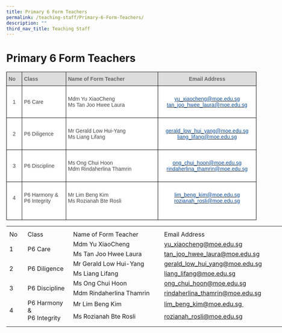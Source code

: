```yaml
---
title: Primary 6 Form Teachers
permalink: /teaching-staff/Primary-6-Form-Teachers/
description: ""
third_nav_title: Teaching Staff
---
```

Primary 6 Form Teachers
=======================

<style type="text/css">
.tg  {border-collapse:collapse;border-spacing:0;}
.tg td{border-color:black;border-style:solid;border-width:1px;font-family:Arial, sans-serif;font-size:14px;
  overflow:hidden;padding:10px 5px;word-break:normal;}
.tg th{border-color:black;border-style:solid;border-width:1px;font-family:Arial, sans-serif;font-size:14px;
  font-weight:normal;overflow:hidden;padding:10px 5px;word-break:normal;}
.tg .tg-sxkx{background-color:#FFF;color:#454545;text-align:center;vertical-align:top}
.tg .tg-a4yv{background-color:#DDD;color:#666;font-weight:bold;text-align:center;vertical-align:top}
.tg .tg-6wao{background-color:#FFF;color:#10509C;text-align:center;vertical-align:top}
.tg .tg-fwnj{background-color:#FFF;color:#454545;text-align:left;vertical-align:top}
.tg .tg-e14l{background-color:#DDD;color:#666;font-weight:bold;text-align:left;vertical-align:top}
.tg .tg-ncov{background-color:#FFF;color:#454545;text-align:center;vertical-align:middle}
.tg .tg-sdzj{background-color:#FFF;color:#454545;text-align:left;vertical-align:middle}
</style>
<table style="undefined;table-layout: fixed; width: 664px" class="tg">
<colgroup>
<col style="width: 41px">
<col style="width: 117px">
<col style="width: 245px">
<col style="width: 261px">
</colgroup>
<thead>
  <tr>
    <th class="tg-e14l">No<br></th>
    <th class="tg-e14l">Class</th>
    <th class="tg-e14l">Name of Form Teacher</th>
    <th class="tg-a4yv">Email Address</th>
  </tr>
</thead>
<tbody>
  <tr>
    <td class="tg-ncov">1</td>
    <td class="tg-sdzj">P6 Care</td>
    <td class="tg-fwnj"><br>Mdm Yu XiaoCheng<br>Ms Tan Joo Hwee Laura<br><br></td>
    <td class="tg-6wao"><br><a rel="noopener noreferrer" target="_blank" href="mailto:yu_xiaocheng@moe.edu.sg"><span style="color:#10509C">yu_xiaocheng@moe.edu.sg</span></a><br><a rel="noopener noreferrer" target="_blank" href="mailto:tan_joo_hwee_laura@moe.edu.sg"><span style="color:#10509C">tan_joo_hwee_laura@moe.edu.sg</span></a><br></td>
  </tr>
  <tr>
    <td class="tg-ncov">2</td>
    <td class="tg-sdzj">P6 Diligence</td>
    <td class="tg-sdzj">Mr Gerald Low Hui-Yang<br>Ms Liang Lifang<br></td>
    <td class="tg-sxkx"><br><a rel="noopener noreferrer" target="_blank" href="mailto:gerald_low_hui_yang@moe.edu.sg"><span style="color:#10509C">gerald_low_hui_yang@moe.edu.sg</span></a><br><a rel="noopener noreferrer" target="_blank" href="mailto:liang_lifang@moe.edu.sg"><span style="color:#10509C">liang_lifang@moe.edu.sg</span></a><br><br></td>
  </tr>
  <tr>
    <td class="tg-ncov">3</td>
    <td class="tg-sdzj">P6 Discipline</td>
    <td class="tg-fwnj"><br>Ms Ong Chui Hoon<br>Mdm Rindaherlina Thamrin</td>
    <td class="tg-6wao"><br><a rel="noopener noreferrer" target="_blank" href="mailto:ong_chui_hoon@moe.edu.sg"><span style="color:#10509C">ong_chui_hoon@moe.edu.sg</span></a><br><a rel="noopener noreferrer" target="_blank" href="mailto:rindaherlina_thamrin@moe.edu.sg"><span style="color:#10509C">rindaherlina_thamrin@moe.edu.sg</span></a><br><br></td>
  </tr>
		<tr><td class="tg-ncov">4<br><br></td>
    <td class="tg-sdzj">P6 Harmony &amp; <br>P6 Integrity<br><br></td>
    <td class="tg-fwnj"><br>Mr Lim Beng Kim<br>Ms Rozianah Bte Rosli<br>
    </td><td class="tg-6wao"><br><a rel="noopener noreferrer" target="_blank" href="mailto:lim_beng_kim@moe.edu.sg"><span style="color:#10509C">lim_beng_kim@moe.edu.sg</span></a><br><a rel="noopener noreferrer" target="_blank" href="mailto:rozianah_rosli@moe.edu.sg"><span style="color:#10509C">rozianah_rosli@moe.edu.sg</span></a><br><a span=""></a><br><br></td>
</tr></tbody>
</table>



<table border="0" cellpadding="0" cellspacing="0" width="757" style="border-collapse:
 collapse;width:569pt"><colgroup><col width="39" style="mso-width-source:userset;mso-width-alt:1426;width:29pt"> <col width="122" style="mso-width-source:userset;mso-width-alt:4461;width:92pt"> <col width="298" style="mso-width-source:userset;mso-width-alt:10898;width:224pt"> <col width="64" span="2" style="width:48pt"> <col width="64" style="width:48pt"> <col width="96" style="mso-width-source:userset;mso-width-alt:3510;width:72pt"> <col width="10" style="mso-width-source:userset;mso-width-alt:365;width:8pt"></colgroup><tbody><tr height="9" style="mso-height-source:userset;height:6.75pt"><td height="9" class="xl65" width="39" style="height:6.75pt;width:29pt"><a name="RANGE!D74:K84"></a></td><td width="122" style="width:92pt"></td><td width="298" style="width:224pt"></td><td width="64" style="width:48pt"></td><td width="64" style="width:48pt"></td><td width="64" style="width:48pt"></td><td width="96" style="width:72pt"></td><td width="10" style="width:8pt"></td></tr><tr height="21" style="height:15.75pt"><td height="21" class="xl74" width="39" style="height:15.75pt;width:29pt">No</td><td class="xl73" width="122" style="border-left:none;width:92pt">Class</td><td class="xl73" width="298" style="border-left:none;width:224pt">Name of Form Teacher</td><td colspan="4" class="xl71" style="border-left:none">Email Address</td><td></td></tr><tr height="21" style="height:15.75pt"><td rowspan="2" height="42" class="xl66" width="39" style="height:31.5pt;width:29pt">1</td><td rowspan="2" class="xl67" width="122" style="width:92pt">P6 Care</td><td class="xl70" style="border-top:none">Mdm Yu XiaoCheng</td><td colspan="4" class="xl68" style="border-left:none"><span style="mso-color-alt:
  windowtext"><a href="mailto:yu_xiaocheng@moe.edu.sg">yu_xiaocheng@moe.edu.sg</a></span></td><td></td></tr><tr height="21" style="height:15.75pt"><td height="21" class="xl70" style="height:15.75pt;border-top:none">Ms Tan Joo Hwee Laura</td><td colspan="4" class="xl68" style="border-left:none"><span style="mso-color-alt:
  windowtext"><a href="mailto:tan_joo_hwee_laura@moe.edu.sg">tan_joo_hwee_laura@moe.edu.sg</a></span></td><td></td></tr><tr height="21" style="height:15.75pt"><td rowspan="2" height="42" class="xl66" width="39" style="height:31.5pt;width:29pt">2</td><td rowspan="2" class="xl67" width="122" style="width:92pt">P6 Diligence</td><td class="xl70" style="border-top:none">Mr Gerald Low Hui-Yang</td><td colspan="4" class="xl68" style="border-left:none"><span style="mso-color-alt:
  windowtext"><a href="mailto:gerald_low_hui_yang@moe.edu.sg">gerald_low_hui_yang@moe.edu.sg</a></span></td><td></td></tr><tr height="21" style="height:15.75pt"><td height="21" class="xl70" style="height:15.75pt;border-top:none">Ms Liang Lifang</td><td colspan="4" class="xl68" style="border-left:none"><span style="mso-color-alt:
  windowtext"><a href="mailto:liang_lifang@moe.edu.sg">liang_lifang@moe.edu.sg</a></span></td><td></td></tr><tr height="21" style="height:15.75pt"><td rowspan="2" height="42" class="xl66" width="39" style="height:31.5pt;width:29pt">3</td><td rowspan="2" class="xl67" width="122" style="width:92pt">P6 Discipline</td><td class="xl70" style="border-top:none">Ms Ong Chui Hoon</td><td colspan="4" class="xl68" style="border-left:none"><span style="mso-color-alt:
  windowtext"><a href="mailto:ong_chui_hoon@moe.edu.sg">ong_chui_hoon@moe.edu.sg</a></span></td><td></td></tr><tr height="21" style="height:15.75pt"><td height="21" class="xl70" style="height:15.75pt;border-top:none">Mdm Rindaherlina Thamrin</td><td colspan="4" class="xl68" style="border-left:none"><span style="mso-color-alt:
  windowtext"><a href="mailto:rindaherlina_thamrin@moe.edu.sg">rindaherlina_thamrin@moe.edu.sg</a></span></td><td></td></tr><tr height="21" style="height:15.75pt"><td rowspan="2" height="42" class="xl66" width="39" style="height:31.5pt;width:29pt">4</td><td rowspan="2" class="xl67" width="122" style="width:92pt">P6 Harmony &<br></span>P6 Integrity<span style="mso-spacerun:yes">&nbsp;</span></td><td class="xl70" style="border-top:none">Mr Lim Beng Kim</td><td colspan="4" class="xl68" style="border-left:none"><span style="mso-color-alt:
  windowtext"><a href="mailto:lim_beng_kim@moe.edu.sg&nbsp;">lim_beng_kim@moe.edu.sg&nbsp;</a></td><td></td></tr><tr height="21" style="height:15.75pt"><td height="21" class="xl70" style="height:15.75pt;border-top:none">Ms Rozianah Bte Rosli&nbsp;</td><td colspan="4" class="xl68" style="border-left:none"><span style="mso-color-alt:
  windowtext"><a href="mailto:rozianah_rosli@moe.edu.sg">rozianah_rosli@moe.edu.sg</a></span></td><td></td></tr><tr height="10" style="mso-height-source:userset;height:7.5pt"><td height="10" class="xl65" style="height:7.5pt"></td><td></td><td></td><td></td><td></td><td></td><td></td><td></td></tr></tbody></table>